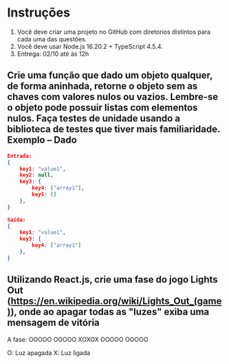 # Instruções

1. Você deve criar uma projeto no GitHub com diretorios distintos para cada uma das questões.
2. Você deve usar Node.js 16.20.2 + TypeScript 4.5.4.
3. Entrega: 02/10 até às 12h

## Crie uma função que dado um objeto qualquer, de forma aninhada, retorne o objeto sem as chaves com valores nulos ou vazios. Lembre-se o objeto pode possuir listas com elementos nulos. Faça testes de unidade usando a biblioteca de testes que tiver mais familiaridade. Exemplo – Dado

```json
Entrada:
{
    key1: "value1",
    key2: null,
    key3: {
        key4: ["array1"],
        key5: []
    },
}

Saída:
{
    key1: "value1",
    key3: {
        key4: ["array1"]
    },
}
```

## Utilizando React.js, crie uma fase do jogo Lights Out (<https://en.wikipedia.org/wiki/Lights_Out_(game)>), onde ao apagar todas as "luzes" exiba uma mensagem de vitória

A fase:
OOOOO
OOOOO
XOXOX
OOOOO
OOOOO

O: Luz apagada
X: Luz ligada
